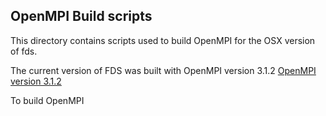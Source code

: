 ## OpenMPI Build scripts

This directory contains scripts used to build OpenMPI for the OSX version of fds.

The current version of FDS was built with 
OpenMPI version 3.1.2 
[OpenMPI version 3.1.2](https://download.open-mpi.org/release/open-mpi/v3.1/openmpi-3.1.2.tar.gz)

To build OpenMPI 



